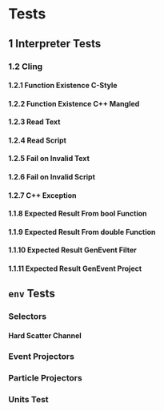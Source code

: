# Tests

## 1 Interpreter Tests

### 1.2 Cling

#### 1.2.1 Function Existence C-Style
#### 1.2.2 Function Existence C++ Mangled
#### 1.2.3 Read Text
#### 1.2.4 Read Script
#### 1.2.5 Fail on Invalid Text
#### 1.2.6 Fail on Invalid Script
#### 1.2.7 C++ Exception
#### 1.1.8 Expected Result From bool Function
#### 1.1.9 Expected Result From double Function
#### 1.1.10 Expected Result GenEvent Filter
#### 1.1.11 Expected Result GenEvent Project

## `env` Tests

### Selectors

#### Hard Scatter Channel

### Event Projectors

### Particle Projectors

### Units Test